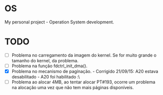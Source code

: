 # OS

My personal project - Operation System development.

# TODO
- [ ] Problema no carregamento da imagem do kernel. Se for muito grande o tamanho do kernel, da problema.
- [ ] Problema na função fdctrl_init_dma().
- [x] Problema no mecanismo de pagínação.
        - Corrigido 21/09/15: A20 estava desabilitado - A20 foi habilitado :\
- [ ] Problema ao alocar 4MB, ao tentar alocar PT#193, ocorre um problema na alocação uma vez que não tem mais páginas disponíveis. 
